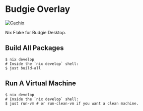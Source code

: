 # Budgie Overlay

[![Cachix](https://github.com/FedericoSchonborn/nix-budgie/actions/workflows/cachix.yaml/badge.svg)](https://github.com/FedericoSchonborn/nix-budgie/actions/workflows/cachix.yaml)

Nix Flake for Budgie Desktop.

## Build All Packages

```shell
$ nix develop
# Inside the `nix develop` shell:
$ just build-all
```

## Run A Virtual Machine

```shell
$ nix develop
# Inside the `nix develop` shell:
$ just run-vm # or run-clean-vm if you want a clean machine.
```
